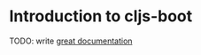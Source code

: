# Introduction to cljs-boot

TODO: write [great documentation](http://jacobian.org/writing/what-to-write/)
